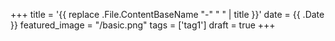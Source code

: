 +++
title = '{{ replace .File.ContentBaseName "-" " " | title }}'
date = {{ .Date }}
featured_image = "/basic.png"
tags = ['tag1']
draft = true
+++
